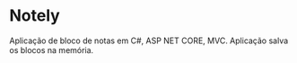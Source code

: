 # Notely
Aplicação de bloco de notas em C#, ASP NET CORE, MVC.
Aplicação salva os blocos na memória.
